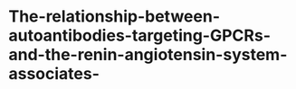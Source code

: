 # The-relationship-between-autoantibodies-targeting-GPCRs-and-the-renin-angiotensin-system-associates-